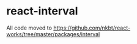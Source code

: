 # react-interval 

All code moved to https://github.com/nkbt/react-works/tree/master/packages/interval
